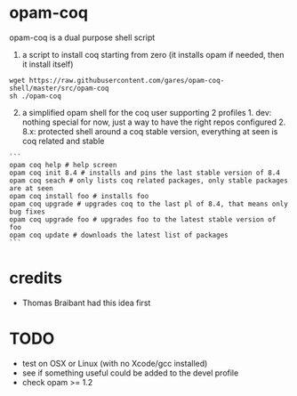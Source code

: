 # opam-coq

opam-coq is a dual purpose shell script

  1. a script to install coq starting from zero (it installs opam if needed, then it install itself)
  
  ```
  wget https://raw.githubusercontent.com/gares/opam-coq-shell/master/src/opam-coq
  sh ./opam-coq
  ```
  
  2. a simplified opam shell for the coq user supporting 2 profiles
    1. dev: nothing special for now, just a way to have the right repos configured
    2. 8.x: protected shell around a coq stable version, everything at seen is coq related and stable
    
    ```
    opam coq help # help screen
    opam coq init 8.4 # installs and pins the last stable version of 8.4
    opam coq seach # only lists coq related packages, only stable packages are at seen
    opam coq install foo # installs foo
    opam coq upgrade # upgrades coq to the last pl of 8.4, that means only bug fixes
    opam coq upgrade foo # upgrades foo to the latest stable version of foo
    opam coq update # downloads the latest list of packages
    ```

# credits
- Thomas Braibant had this idea first

# TODO
- test on OSX or Linux (with no Xcode/gcc installed)
- see if something useful could be added to the devel profile
- check opam >= 1.2
  
